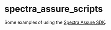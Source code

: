 # spectra_assure_scripts
Some examples of using the [Spectra Assure SDK](https://pypi.org/project/spectra-assure-sdk/).
